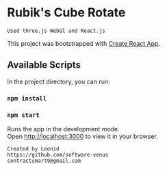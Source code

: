 # Rubik's Cube Rotate

```
Used three.js WebGl and React.js
```


This project was bootstrapped with [Create React App](https://github.com/facebook/create-react-app).

## Available Scripts

In the project directory, you can run:

### `npm install`

### `npm start`

Runs the app in the development mode.\
Open [http://localhost:3000](http://localhost:3000) to view it in your browser.

```
Created by Leonid
https://github.com/software-venus
contractsmart9@gmail.com
```

